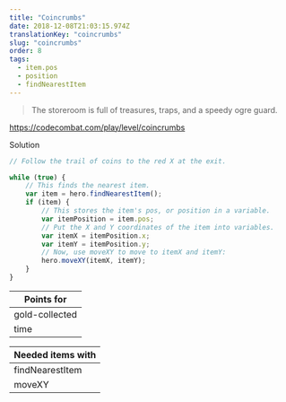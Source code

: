 ```yaml
---
title: "Coincrumbs"
date: 2018-12-08T21:03:15.974Z
translationKey: "coincrumbs"
slug: "coincrumbs"
order: 8
tags:
  - item.pos
  - position
  - findNearestItem
---
```


> The storeroom is full of treasures, traps, and a speedy ogre guard.

https://codecombat.com/play/level/coincrumbs

Solution

```javascript
// Follow the trail of coins to the red X at the exit.

while (true) {
    // This finds the nearest item.
    var item = hero.findNearestItem();
    if (item) {
        // This stores the item's pos, or position in a variable.
        var itemPosition = item.pos;
        // Put the X and Y coordinates of the item into variables.
        var itemX = itemPosition.x;
        var itemY = itemPosition.y;
        // Now, use moveXY to move to itemX and itemY:
        hero.moveXY(itemX, itemY);
    }
}

```

Points for |
--- |
gold-collected |
time |

Needed items with |
--- |
findNearestItem |
moveXY |


